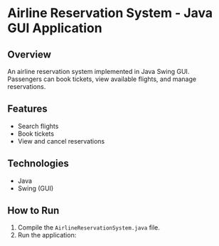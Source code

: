 # Airline Reservation System - Java GUI Application

## Overview
An airline reservation system implemented in Java Swing GUI.  
Passengers can book tickets, view available flights, and manage reservations.

## Features
- Search flights  
- Book tickets  
- View and cancel reservations  

## Technologies
- Java  
- Swing (GUI)  

## How to Run
1. Compile the `AirlineReservationSystem.java` file.  
2. Run the application:  

